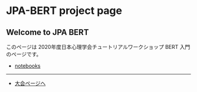 # JPA-BERT project page

## Welcome to JPA BERT

このページは 2020年度日本心理学会チュートリアルワークショップ BERT 入門のページです。

- [notebooks](notebooks)

---

- [大会ページへ](http://jpa2020.com/)